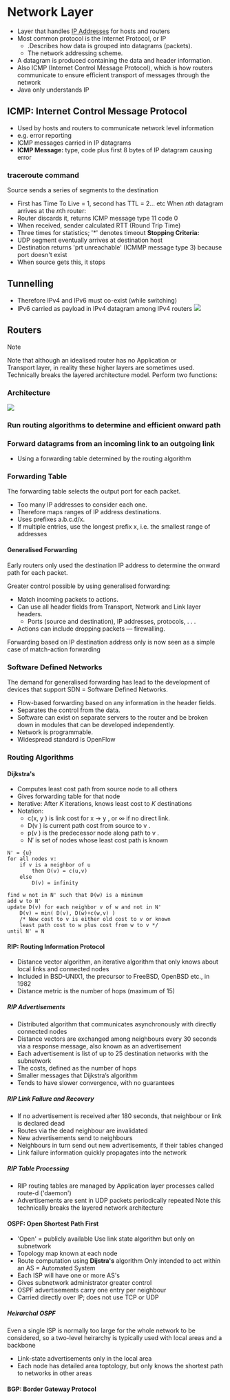 # Network Layer
- Layer that handles [IP Addresses](IP%20Addresses.md) for hosts and routers
- Most common protocol is the Internet Protocol, or IP
	- .Describes how data is grouped into datagrams (packets).
	- The network addressing scheme.
- A datagram is produced containing the data and header information.
- Also ICMP (Internet Control Message Protocol), which is how routers communicate to ensure efficient transport of messages through the network
- Java only understands IP
## ICMP: Internet Control Message Protocol
- Used by hosts and routers to communicate network level information
- e.g. error reporting
- ICMP messages carried in IP datagrams
- **ICMP Message:** type, code plus first 8 bytes of IP datagram causing error
### traceroute command
Source sends a series of segments to the destination
- First has Time To Live = 1, second has TTL = 2... etc
When $n$th datagram arrives at the $n$th router:
- Router discards it, returns ICMP message type 11 code 0
- When received, sender calculated RTT (Round Trip Time)
- Three times for statistics; '\*'  denotes timeout
**Stopping Criteria:**
- UDP segment eventually arrives at destination host
- Destination returns 'prt unreachable' (ICMMP message type 3) because port doesn't exist
- When source gets this, it stops

## Tunnelling
- Therefore IPv4 and IPv6 must co-exist (while switching)
- IPv6 carried as payload in IPv4 datagram among IPv4 routers
![](tunnelling.png)
## Routers
> [!Note]
> Note that although an idealised router has no Application or  
> Transport layer, in reality these higher layers are sometimes used. 
> Technically breaks the layered architecture model.
> Perform two functions:

### Architecture
![](router-architecture.png)

### Run routing algorithms to determine and efficient onward path
### Forward datagrams from an incoming link to an outgoing link
- Using a forwarding table determined by the routing algorithm
### Forwarding Table
The forwarding table selects the output port for each packet.  
- Too many IP addresses to consider each one.  
- Therefore maps ranges of IP address destinations.  
- Uses prefixes a.b.c.d/x.  
- If multiple entries, use the longest prefix x, i.e. the smallest range of addresses
#### Generalised Forwarding
Early routers only used the destination IP address to determine the onward path for each packet.  

Greater control possible by using generalised forwarding:  
- Match incoming packets to actions.  
- Can use all header fields from Transport, Network and Link layer headers.  
	- Ports (source and destination), IP addresses, protocols, . . .  
- Actions can include dropping packets — firewalling.  

Forwarding based on IP destination address only is now seen as a simple case of match-action forwarding
### Software Defined Networks
The demand for generalised forwarding has lead to the development of devices that support SDN = Software Defined Networks.  
- Flow-based forwarding based on any information in the header fields.  
- Separates the control from the data.  
- Software can exist on separate servers to the router and be broken down in modules that can be developed independently.  
- Network is programmable.  
- Widespread standard is OpenFlow
### Routing Algorithms
#### Dijkstra's
- Computes least cost path from source node to all others
- Gives forwarding table for that node
- Iterative: After $K$ iterations, knows least cost to $K$ destinations
- Notation:
	- c(x, y ) is link cost for x → y , or ∞ if no direct link.  
	- D(v ) is current path cost from source to v .  
	- p(v ) is the predecessor node along path to v .  
	- N′ is set of nodes whose least cost path is known
```Pseudocode
N' = {u}
for all nodes v:
	if v is a neighbor of u
		then D(v) = c(u,v)
	else
		D(v) = infinity

find w not in N' such that D(w) is a minimum
add w to N'
update D(v) for each neighbor v of w and not in N'
	D(v) = min( D(v), D(w)+c(w,v) )
	/* New cost to v is either old cost to v or known
	least path cost to w plus cost from w to v */
until N' = N
```
#### RIP: Routing Information Protocol
- Distance vector algorithm, an iterative algorithm that only knows about local links and connected nodes
- Included in BSD-UNIX1, the precursor to FreeBSD, OpenBSD etc., in 1982
- Distance metric is the number of hops (maximum of 15)
##### RIP Advertisements
- Distributed algorithm that communicates asynchronously with directly connected nodes
- Distance vectors are exchanged among neighbours every 30 seconds via a response message, also known as an advertisement
- Each advertisement is list of up to 25 destination networks with the subnetwork
- The costs, defined as the number of hops
- Smaller messages that Dijkstra’s algorithm
- Tends to have slower convergence, with no guarantees
##### RIP Link Failure and Recovery
- If no advertisement is received after 180 seconds, that neighbour or link is declared dead
- Routes via the dead neighbour are invalidated
- New advertisements send to neighbours
- Neighbours in turn send out new advertisements, if their tables changed
- Link failure information quickly propagates into the network
##### RIP Table Processing
- RIP routing tables are managed by Application layer processes called route-d ('daemon')
- Advertisements are sent in UDP packets periodically repeated
Note this technically breaks the layered network architecture
#### OSPF: Open Shortest Path First
- 'Open' = publicly available
Use link state algorithm but only on subnetwork
- Topology map known at each node
- Route computation using **Dijstra's** algorithm
Only intended to act within an AS = Automated System
- Each ISP will have one or more AS's
- Gives subnetwork administrator greater control
- OSPF advertisements carry one entry per neighbour
- Carried directly over IP; does not use TCP or UDP
##### Heirarchal OSPF
Even a single ISP is normally too large for the whole network to be considered, so a two-level heirarchy is typically used with local areas and a backbone
- Link-state advertisements only in the local area
- Each node has detailed area toptology, but only knows the shortest path to networks in other areas
#### BGP: Border Gateway Protocol
